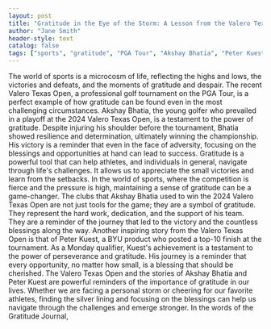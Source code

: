 ```yaml
---
layout: post
title: "Gratitude in the Eye of the Storm: A Lesson from the Valero Texas Open"
author: "Jane Smith"
header-style: text
catalog: false
tags: ["sports", "gratitude", "PGA Tour", "Akshay Bhatia", "Peter Kuest"]
---
```


The world of sports is a microcosm of life, reflecting the highs and lows, the victories and defeats, and the moments of gratitude and despair. The recent Valero Texas Open, a professional golf tournament on the PGA Tour, is a perfect example of how gratitude can be found even in the most challenging circumstances. Akshay Bhatia, the young golfer who prevailed in a playoff at the 2024 Valero Texas Open, is a testament to the power of gratitude. Despite injuring his shoulder before the tournament, Bhatia showed resilience and determination, ultimately winning the championship. His victory is a reminder that even in the face of adversity, focusing on the blessings and opportunities at hand can lead to success. Gratitude is a powerful tool that can help athletes, and individuals in general, navigate through life's challenges. It allows us to appreciate the small victories and learn from the setbacks. In the world of sports, where the competition is fierce and the pressure is high, maintaining a sense of gratitude can be a game-changer. The clubs that Akshay Bhatia used to win the 2024 Valero Texas Open are not just tools for the game; they are a symbol of gratitude. They represent the hard work, dedication, and the support of his team. They are a reminder of the journey that led to the victory and the countless blessings along the way. Another inspiring story from the Valero Texas Open is that of Peter Kuest, a BYU product who posted a top-10 finish at the tournament. As a Monday qualifier, Kuest's achievement is a testament to the power of perseverance and gratitude. His journey is a reminder that every opportunity, no matter how small, is a blessing that should be cherished. The Valero Texas Open and the stories of Akshay Bhatia and Peter Kuest are powerful reminders of the importance of gratitude in our lives. Whether we are facing a personal storm or cheering for our favorite athletes, finding the silver lining and focusing on the blessings can help us navigate through the challenges and emerge stronger. In the words of the Gratitude Journal, 